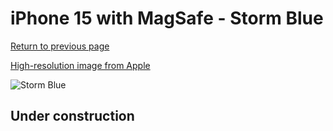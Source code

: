 # iPhone 15 with MagSafe - Storm Blue

[Return to previous page](/iphone_15)

[High-resolution image from Apple](https://store.storeimages.cdn-apple.com/8756/as-images.apple.com/is/MT0N3?wid=4500&hei=4500&fmt=png)

<div style="width: 500px"><img src="/almost_uncompressed/MT0N3.webp" alt="Storm Blue"></div>

## Under construction
